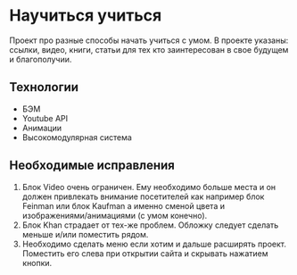 # Научиться учиться

Проект про разные способы начать учиться с умом. В проекте указаны: ссылки, видео, книги, статьи для тех кто заинтересован в свое будущем и благополучии.

## Технологии

* БЭМ
* Youtube API
* Анимации
* Высокомодулярная система

## Необходимые исправления

1. Блок Video очень ограничен. Ему необходимо больше места и он должен привлекать внимание посетителей как например блок Feinman или блок Kaufman а именно сменой цвета и изображениями/анимациями (с умом конечно).
2. Блок Khan страдает от тех-же проблем. Обложку следует сделать меньше и/или поместить рядом.
3. Необходимо сделать меню если хотим и дальше расширять проект. Поместить его слева при открытии сайта и скрывать нажатием кнопки.
